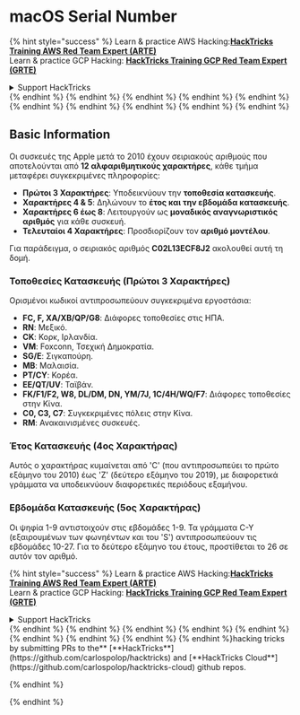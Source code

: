 # macOS Serial Number

{% hint style="success" %}
Learn & practice AWS Hacking:<img src="/.gitbook/assets/arte.png" alt="" data-size="line">[**HackTricks Training AWS Red Team Expert (ARTE)**](https://training.hacktricks.xyz/courses/arte)<img src="/.gitbook/assets/arte.png" alt="" data-size="line">\
Learn & practice GCP Hacking: <img src="/.gitbook/assets/grte.png" alt="" data-size="line">[**HackTricks Training GCP Red Team Expert (GRTE)**<img src="/.gitbook/assets/grte.png" alt="" data-size="line">](https://training.hacktricks.xyz/courses/grte)

<details>

<summary>Support HackTricks</summary>

* Check the [**subscription plans**](https://github.com/sponsors/carlospolop)!
* **Join the** 💬 [**Discord group**](https://discord.gg/hRep4RUj7f) or the [**telegram group**](https://t.me/peass) or **follow** us on **Twitter** 🐦 [**@hacktricks\_live**](https://twitter.com/hacktricks\_live)**.**
* **Share hacking tricks by submitting PRs to the** [**HackTricks**](https://github.com/carlospolop/hacktricks) and [**HackTricks Cloud**](https://github.com/carlospolop/hacktricks-cloud) github repos.

</details>
{% endhint %}
{% endhint %}
{% endhint %}
{% endhint %}
{% endhint %}
{% endhint %}
{% endhint %}
{% endhint %}
{% endhint %}
{% endhint %}


## Basic Information

Οι συσκευές της Apple μετά το 2010 έχουν σειριακούς αριθμούς που αποτελούνται από **12 αλφαριθμητικούς χαρακτήρες**, κάθε τμήμα μεταφέρει συγκεκριμένες πληροφορίες:

- **Πρώτοι 3 Χαρακτήρες**: Υποδεικνύουν την **τοποθεσία κατασκευής**.
- **Χαρακτήρες 4 & 5**: Δηλώνουν το **έτος και την εβδομάδα κατασκευής**.
- **Χαρακτήρες 6 έως 8**: Λειτουργούν ως **μοναδικός αναγνωριστικός αριθμός** για κάθε συσκευή.
- **Τελευταίοι 4 Χαρακτήρες**: Προσδιορίζουν τον **αριθμό μοντέλου**.

Για παράδειγμα, ο σειριακός αριθμός **C02L13ECF8J2** ακολουθεί αυτή τη δομή.

### **Τοποθεσίες Κατασκευής (Πρώτοι 3 Χαρακτήρες)**
Ορισμένοι κωδικοί αντιπροσωπεύουν συγκεκριμένα εργοστάσια:
- **FC, F, XA/XB/QP/G8**: Διάφορες τοποθεσίες στις ΗΠΑ.
- **RN**: Μεξικό.
- **CK**: Κορκ, Ιρλανδία.
- **VM**: Foxconn, Τσεχική Δημοκρατία.
- **SG/E**: Σιγκαπούρη.
- **MB**: Μαλαισία.
- **PT/CY**: Κορέα.
- **EE/QT/UV**: Ταϊβάν.
- **FK/F1/F2, W8, DL/DM, DN, YM/7J, 1C/4H/WQ/F7**: Διάφορες τοποθεσίες στην Κίνα.
- **C0, C3, C7**: Συγκεκριμένες πόλεις στην Κίνα.
- **RM**: Ανακαινισμένες συσκευές.

### **Έτος Κατασκευής (4ος Χαρακτήρας)**
Αυτός ο χαρακτήρας κυμαίνεται από 'C' (που αντιπροσωπεύει το πρώτο εξάμηνο του 2010) έως 'Z' (δεύτερο εξάμηνο του 2019), με διαφορετικά γράμματα να υποδεικνύουν διαφορετικές περιόδους εξαμήνου.

### **Εβδομάδα Κατασκευής (5ος Χαρακτήρας)**
Οι ψηφία 1-9 αντιστοιχούν στις εβδομάδες 1-9. Τα γράμματα C-Y (εξαιρουμένων των φωνηέντων και του 'S') αντιπροσωπεύουν τις εβδομάδες 10-27. Για το δεύτερο εξάμηνο του έτους, προστίθεται το 26 σε αυτόν τον αριθμό.

{% hint style="success" %}
Learn & practice AWS Hacking:<img src="/.gitbook/assets/arte.png" alt="" data-size="line">[**HackTricks Training AWS Red Team Expert (ARTE)**](https://training.hacktricks.xyz/courses/arte)<img src="/.gitbook/assets/arte.png" alt="" data-size="line">\
Learn & practice GCP Hacking: <img src="/.gitbook/assets/grte.png" alt="" data-size="line">[**HackTricks Training GCP Red Team Expert (GRTE)**<img src="/.gitbook/assets/grte.png" alt="" data-size="line">](https://training.hacktricks.xyz/courses/grte)

<details>

<summary>Support HackTricks</summary>

* Check the [**subscription plans**](https://github.com/sponsors/carlospolop)!
* **Join the** 💬 [**Discord group**](https://discord.gg/hRep4RUj7f) or the [**telegram group**](https://t.me/peass) or **follow** us on **Twitter** 🐦 [**@hacktricks\_live**](https://twitter.com/hacktricks\_live)**.**
* **Share hacking tricks by submitting PRs to the** [**HackTricks**](https://github.com/carlospolop/hacktricks) and [**HackTricks Cloud**](https://github.com/carlospolop/hacktricks-cloud) github repos.

</details>
{% endhint %}
</details>
{% endhint %}
</details>
{% endhint %}
</details>
{% endhint %}
</details>
{% endhint %}
</details>
{% endhint %}
</details>
{% endhint %}
</details>
{% endhint %}
</details>
{% endhint %}hacking tricks by submitting PRs to the** [**HackTricks**](https://github.com/carlospolop/hacktricks) and [**HackTricks Cloud**](https://github.com/carlospolop/hacktricks-cloud) github repos.

{% endhint %}
</details>
{% endhint %}
